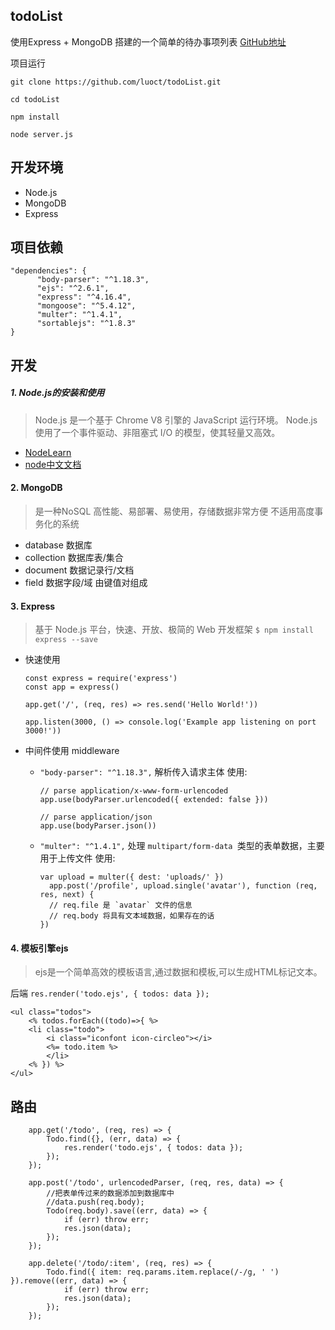 ## todoList

使用Express + MongoDB 搭建的一个简单的待办事项列表
[GitHub地址](https://github.com/luoct/todoList.git)

项目运行

```
git clone https://github.com/luoct/todoList.git 

cd todoList

npm install

node server.js

```

## 开发环境

 - Node.js
 - MongoDB
 - Express
 
## 项目依赖
```
"dependencies": {
      "body-parser": "^1.18.3",
      "ejs": "^2.6.1",
      "express": "^4.16.4",
      "mongoose": "^5.4.12",
      "multer": "^1.4.1",
      "sortablejs": "^1.8.3"
}
```

## 开发
##### 1. Node.js的安装和使用 

> Node.js 是一个基于 Chrome V8 引擎的 JavaScript 运行环境。 
> Node.js 使用了一个事件驱动、非阻塞式 I/O 的模型，使其轻量又高效。 

 - [NodeLearn](https://github.com/luoct/nodeLearn/blob/master/README.md)
 - [node中文文档](http://nodejs.cn/api/)

#### 2. MongoDB
> 是一种NoSQL
> 高性能、易部署、易使用，存储数据非常方便
> 不适用高度事务化的系统
- database 数据库
- collection 数据库表/集合
- document 数据记录行/文档
- field 数据字段/域 由键值对组成

####  3. Express

> 基于 Node.js 平台，快速、开放、极简的 Web 开发框架
> `$ npm install express --save`

- 快速使用
	```
	const express = require('express')
	const app = express()
	
	app.get('/', (req, res) => res.send('Hello World!'))
	
	app.listen(3000, () => console.log('Example app listening on port 3000!'))
	```
- 中间件使用 middleware
   - `"body-parser": "^1.18.3",` 解析传入请求主体
   使用:
		```
		// parse application/x-www-form-urlencoded
		app.use(bodyParser.urlencoded({ extended: false }))
		 
		// parse application/json
		app.use(bodyParser.json())
		```

   - `"multer": "^1.4.1",`  处理 `multipart/form-data `类型的表单数据，主要用于上传文件
    使用:
		```
		var upload = multer({ dest: 'uploads/' })
		  app.post('/profile', upload.single('avatar'), function (req, res, next) {
		  // req.file 是 `avatar` 文件的信息
		  // req.body 将具有文本域数据，如果存在的话
		})
		```


#### 4. 模板引擎ejs

> ejs是一个简单高效的模板语言,通过数据和模板,可以生成HTML标记文本。

后端 `res.render('todo.ejs', { todos: data });`
```
<ul class="todos">
	<% todos.forEach((todo)=>{ %>
	<li class="todo">
		<i class="iconfont icon-circleo"></i>
		<%= todo.item %>
		</li>
	<% }) %>
</ul>
```


## 路由

```
 	app.get('/todo', (req, res) => {
        Todo.find({}, (err, data) => {
            res.render('todo.ejs', { todos: data });
        });
    });

```

```
	app.post('/todo', urlencodedParser, (req, res, data) => {
        //把表单传过来的数据添加到数据库中
        //data.push(req.body);
        Todo(req.body).save((err, data) => {
            if (err) throw err;
            res.json(data);
        });
    });
```

```
	app.delete('/todo/:item', (req, res) => {
        Todo.find({ item: req.params.item.replace(/-/g, ' ') }).remove((err, data) => {
            if (err) throw err;
            res.json(data);
        });
    });
```
